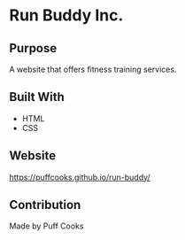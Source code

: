 # Run Buddy Inc.

## Purpose
A website that offers fitness training services.

## Built With
* HTML
* CSS

## Website
https://puffcooks.github.io/run-buddy/

## Contribution
Made by Puff Cooks
